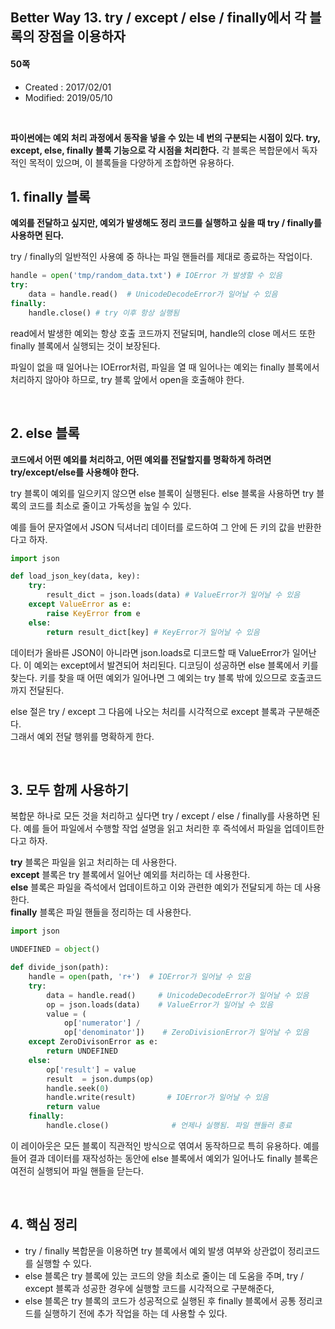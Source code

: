 ## Better Way 13. try / except / else / finally에서 각 블록의 장점을 이용하자

#### 50쪽

* Created : 2017/02/01
* Modified: 2019/05/10

<br>

**파이썬에는 예외 처리 과정에서 동작을 넣을 수 있는 네 번의 구분되는 시점이 있다. try, except, else, finally 블록 기능으로 각 시점을 처리한다.** 각 블록은 복합문에서 독자적인 목적이 있으며, 이 블록들을 다양하게 조합하면 유용하다.

## 1. finally 블록

**예외를 전달하고 싶지만, 예외가 발생해도 정리 코드를 실행하고 싶을 때 try / finally를 사용하면 된다.**  

try / finally의 일반적인 사용예 중 하나는 파일 핸들러를 제대로 종료하는 작업이다.

```python
handle = open('tmp/random_data.txt') # IOError 가 발생할 수 있음
try:
    data = handle.read()  # UnicodeDecodeError가 일어날 수 있음
finally:
    handle.close() # try 이후 항상 실행됨
```

read에서 발생한 예외는 항상 호출 코드까지 전달되며, handle의 close 메서드 또한 finally 블록에서 실행되는 것이 보장된다.  

파일이 없을 때 일어나는 IOError처럼, 파일을 열 때 일어나는 예외는 finally 블록에서 처리하지 않아야 하므로, try 블록 앞에서 open을 호출해야 한다.

<BR>

## 2. else 블록


**코드에서 어떤 예외를 처리하고, 어떤 예외를 전달할지를 명확하게 하려면 try/except/else를 사용해야 한다.** 

try 블록이 예외를 일으키지 않으면 else 블록이 실행된다. else 블록을 사용하면 try 블록의 코드를 최소로 줄이고 가독성을 높일 수 있다.  

예를 들어 문자열에서 JSON 딕셔너리 데이터를 로드하여 그 안에 든 키의 값을 반환한다고 하자.

```python
import json

def load_json_key(data, key):
    try:
        result_dict = json.loads(data) # ValueError가 일어날 수 있음
    except ValueError as e:
        raise KeyError from e
    else:
        return result_dict[key] # KeyError가 일어날 수 있음
```

데이터가 올바른 JSON이 아니라면 json.loads로 디코드할 때 ValueError가 일어난다. 이 예외는 except에서 발견되어 처리된다. 디코딩이 성공하면 else 블록에서 키를 찾는다.  키를 찾을 때 어떤 예외가 일어나면 그 예외는 try 블록 밖에 있으므로 호출코드까지 전달된다.  

else 절은 try / except 그 다음에 나오는 처리를 시각적으로 except 블록과 구분해준다.  
그래서 예외 전달 행위를 명확하게 한다.

<BR>


## 3. 모두 함께 사용하기


복합문 하나로 모든 것을 처리하고 싶다면 try / except / else / finally를 사용하면 된다. 예를 들어 파일에서 수행할 작업 설명을 읽고 처리한 후 즉석에서 파일을 업데이트한다고 하자.  

**try** 블록은 파일을 읽고 처리하는 데 사용한다.  
**except** 블록은 try 블록에서 일어난 예외를 처리하는 데 사용한다.  
**else** 블록은 파일을 즉석에서 업데이트하고 이와 관련한 예외가 전달되게 하는 데 사용한다.  
**finally** 블록은 파일 핸들을 정리하는 데 사용한다.

```python
import json

UNDEFINED = object()

def divide_json(path):
    handle = open(path, 'r+')  # IOError가 일어날 수 있음
    try:
        data = handle.read()     # UnicodeDecodeError가 일어날 수 있음
        op = json.loads(data)    # ValueError가 일어날 수 있음
        value = (
            op['numerator'] /
            op['denominator'])    # ZeroDivisionError가 일어날 수 있음
    except ZeroDivisonError as e:
        return UNDEFINED
    else:
        op['result'] = value
        result  = json.dumps(op)
        handle.seek(0)
        handle.write(result)       # IOError가 일어날 수 있음
        return value
    finally:
        handle.close()              # 언제나 실행됨. 파일 핸들러 종료
```

이 레이아웃은 모든 블록이 직관적인 방식으로 엮여서 동작하므로 특히 유용하다. 예를 들어 결과 데이터를 재작성하는 동안에 else 블록에서 예외가 일어나도 finally 블록은 여전히 실행되어 파일 핸들을 닫는다.

<BR>

## 4. 핵심 정리

* try / finally 복합문을 이용하면 try 블록에서 예외 발생 여부와 상관없이 정리코드를 실행할 수 있다.
* else 블록은 try 블록에 있는 코드의 양을 최소로 줄이는 데 도움을 주며, try / except 블록과 성공한 경우에 실행할 코드를 시각적으로 구분해준다,  
* else 블록은 try 블록의 코드가 성공적으로 실행된 후 finally 블록에서 공통 정리코드를 실행하기 전에 추가 작업을 하는 데 사용할 수 있다.
